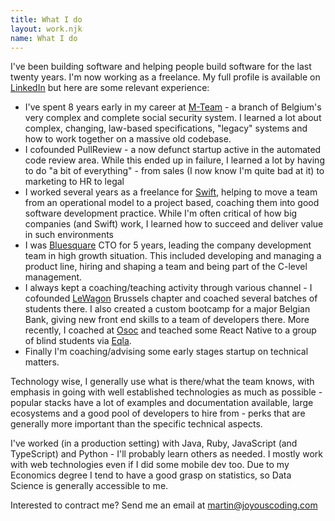 ```yaml
---
title: What I do
layout: work.njk
name: What I do
---
```


I've been building software and helping people build software for the last twenty years. I'm now working as a freelance. My full profile is available on [LinkedIn](https://www.linkedin.com/in/martinvanaken/) but here are some relevant experience:

- I've spent 8 years early in my career at [M-Team](https://www.mloz.be) - a branch of Belgium's very complex and complete social security system. I learned a lot about complex, changing, law-based specifications, "legacy" systems and how to work together on a massive old codebase.
- I cofounded PullReview - a now defunct startup active in the automated code review area. While this ended up in failure, I learned a lot by having to do "a bit of everything" - from sales (I now know I'm quite bad at it) to marketing to HR to legal
- I worked several years as a freelance for [Swift](http://swift.com), helping to move a team from an operational model to a project based, coaching them into good software development practice. While I'm often critical of how big companies (and Swift) work, I learned how to succeed and deliver value in such environments
- I was [Bluesquare](bluesquarehub.com) CTO for 5 years, leading the company development team in high growth situation. This included developing and managing a product line, hiring and shaping a team and being part of the C-level management.
- I always kept a coaching/teaching activity through various channel - I cofounded [LeWagon](http://lewagon.com) Brussels chapter and coached several batches of students there. I also created a custom bootcamp for a major Belgian Bank, giving new front end skills to a team of developers there. More recently, I coached at [Osoc](https://osoc.be/) and teached some React Native to a group of blind students via [Eqla](https://eqla.be).
- Finally I'm coaching/advising some early stages startup on technical matters.

Technology wise, I generally use what is there/what the team knows, with emphasis in going with well established technologies as much as possible - popular stacks have a lot of examples and documentation available, large ecosystems and a good pool of developers to hire from - perks that are generally more important than the specific technical aspects.

I've worked (in a production setting) with Java, Ruby, JavaScript (and TypeScript) and Python - I'll probably learn others as needed. I mostly work with web technologies even if I did some mobile dev too. Due to my Economics degree I tend to have a good grasp on statistics, so Data Science is generally accessible to me.

Interested to contract me? Send me an email at [martin@joyouscoding.com](mailto:martin@joyouscoding.com)
